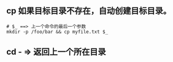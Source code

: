 ## cp 如果目标目录不存在，自动创建目标目录。
```
# $_ ==> 上一个命令的最后一个参数
mkdir -p /foo/bar && cp myfile.txt $_
```

## cd - => 返回上一个所在目录
